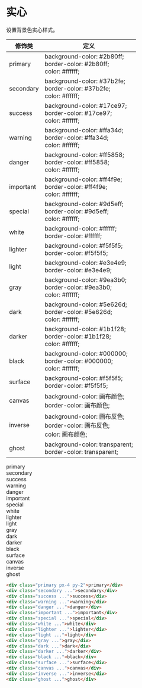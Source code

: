 # 实心

设置背景色实心样式。

<Example class="h-96 -overflow-y-auto mb-8">
    <table class="table">
	<thead>
	    <tr>
		<th>修饰类</th>
		<th>定义</th>
	    </tr>
	</thead>
	<tbody>
	    <tr>
		<td>primary</td>
		<td>background-color: #2b80ff;<br/>border-color: #2b80ff;<br/> color: #ffffff;</td>
	    </tr>
	    <tr>
		<td>secondary</td>
		<td>background-color: #37b2fe;<br/>border-color: #37b2fe;<br/> color: #ffffff;</td>
	    </tr>
	    <tr>
		<td>success</td>
		<td>background-color: #17ce97;<br/>border-color: #17ce97;<br/> color: #ffffff;</td>
	    </tr>
	    <tr>
		<td>warning</td>
		<td>background-color: #ffa34d;<br/>border-color: #ffa34d;<br/> color: #ffffff;</td>
	    </tr>
	    <tr>
		<td>danger</td>
		<td>background-color: #ff5858;<br/>border-color: #ff5858;<br/> color: #ffffff;</td>
	    </tr>
	    <tr>
		<td>important</td>
		<td>background-color: #ff4f9e;<br/>border-color: #ff4f9e;<br/> color: #ffffff;</td>
	    </tr>
	    <tr>
		<td>special</td>
		<td>background-color: #9d5eff;<br/>border-color: #9d5eff;<br/> color: #ffffff;</td>
	    </tr>
	    <tr>
		<td>white</td>
		<td>background-color: #ffffff;<br/>border-color: #ffffff;</td>
	    </tr>
	    <tr>
		<td>lighter</td>
		<td>background-color: #f5f5f5;<br/>border-color: #f5f5f5;</td>
	    </tr>
	    <tr>
		<td>light</td>
		<td>background-color: #e3e4e9;<br/>border-color: #e3e4e9;</td>
	    </tr>
	    <tr>
		<td>gray</td>
		<td>background-color: #9ea3b0;<br/>border-color: #9ea3b0;<br/> color: #ffffff;</td>
	    </tr>
	    <tr>
		<td>dark</td>
		<td>background-color: #5e626d;<br/>border-color: #5e626d;<br/> color: #ffffff;</td>
	    </tr>
	    <tr>
		<td>darker</td>
		<td>background-color: #1b1f28;<br/>border-color: #1b1f28;<br/> color: #ffffff;</td>
	    </tr>
	    <tr>
		<td>black</td>
		<td>background-color: #000000;<br/>border-color: #000000;<br/> color: #ffffff;</td>
	    </tr>
	    <tr>
		<td>surface</td>
		<td>background-color: #f5f5f5;<br/>border-color: #f5f5f5;</td>
	    </tr>
	    <tr>
		<td>canvas</td>
		<td>background-color: 画布颜色;<br/>border-color: 画布颜色;</td>
	    </tr>
	    <tr>
		<td>inverse</td>
		<td>background-color: 画布反色;<br/>border-color: 画布反色;<br/> color: 画布颜色;</td>
	    </tr>
	    <tr>
		<td>ghost</td>
		<td>background-color: transparent;<br/>border-color: transparent;</td>
	    </tr>
	</tbody>
    </table>
</Example>
<Example class="space-y-4">
    <div class="flex">
        <div class="primary px-4 py-2 flex-1">primary</div>
        <div class="secondary px-4 py-2 flex-1">secondary</div>
        <div class="success px-4 py-2 flex-1">success</div>
        <div class="warning px-4 py-2 flex-1">warning</div>
    </div>
    <div class="flex">
        <div class="danger px-4 py-2 flex-1">danger</div>
        <div class="important px-4 py-2 flex-1">important</div>
        <div class="special px-4 py-2 flex-1">special</div>
        <div class="white px-4 py-2 flex-1">white</div>
    </div>
    <div class="flex">
        <div class="lighter px-4 py-2 flex-1">lighter</div>
        <div class="light px-4 py-2 flex-1">light</div>
        <div class="gray px-4 py-2 flex-1">gray</div>
        <div class="dark px-4 py-2 flex-1">dark</div>
    </div>
    <div class="flex">
        <div class="darker px-4 py-2 flex-1">darker</div>
        <div class="black px-4 py-2 flex-1">black</div>
        <div class="surface px-4 py-2 flex-1">surface</div>
        <div class="canvas px-4 py-2 flex-1">canvas</div>
    </div>
    <div class="flex">
        <div class="inverse px-4 py-2 flex-1">inverse</div>
        <div class="ghost px-4 py-2 flex-1">ghost</div>
    </div>
</Example>

```html
<div class="primary px-4 py-2">primary</div>
<div class="secondary ...">secondary</div>
<div class="success ...">success</div>
<div class="warning ...">warning</div>
<div class="danger ...">danger</div>
<div class="important ...">important</div>
<div class="special ...">special</div>
<div class="white ...">white</div>
<div class="lighter ...">lighter</div>
<div class="light ...">light</div>
<div class="gray ...">gray</div>
<div class="dark ...">dark</div>
<div class="darker ...">darker</div>
<div class="black ...">black</div>
<div class="surface ...">surface</div>
<div class="canvas ...">canvas</div>
<div class="inverse ...">inverse</div>
<div class="ghost ...">ghost</div>
```
